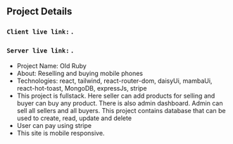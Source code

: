 ## Project Details

### `Client live link:` .
### `Server live link:` .


- Project Name: Old Ruby
- About: Reselling and buying mobile phones
- Technologies: react, tailwind, react-router-dom, daisyUi, mambaUi, react-hot-toast, MongoDB, expressJs, stripe
- This project is fullstack. Here seller can add products for selling and buyer can buy any product. There is also admin dashboard. Admin can sell all sellers and all buyers. This project contains database that can be used to create, read, update and delete 
- User can pay using stripe
- This site is mobile responsive.